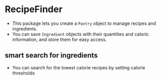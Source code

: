 # RecipeFinder

- This package lets you create a `Pantry` object to manage recipes and ingredients.
- You can save `Ingredient` objects with their quantities and caloric information, and store them for easy access.

## smart search for ingredients

- You can search for the lowest calorie recipes by setting calorie thresholds